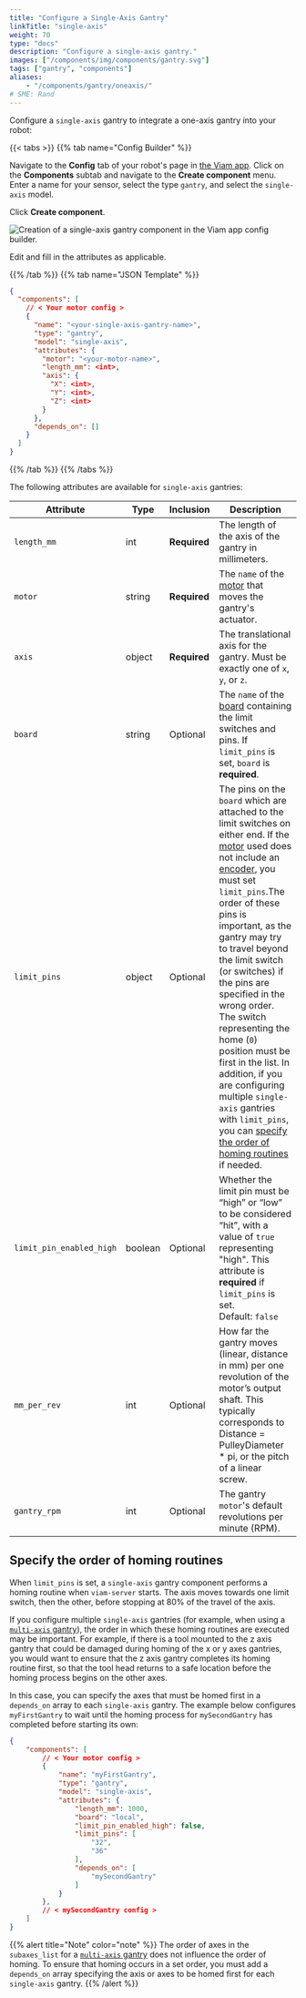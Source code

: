 ```yaml
---
title: "Configure a Single-Axis Gantry"
linkTitle: "single-axis"
weight: 70
type: "docs"
description: "Configure a single-axis gantry."
images: ["/components/img/components/gantry.svg"]
tags: ["gantry", "components"]
aliases:
    - "/components/gantry/oneaxis/"
# SME: Rand
---
```


Configure a `single-axis` gantry to integrate a one-axis gantry into your robot:

{{< tabs >}}
{{% tab name="Config Builder" %}}

Navigate to the **Config** tab of your robot's page in [the Viam app](https://app.viam.com).
Click on the **Components** subtab and navigate to the **Create component** menu.
Enter a name for your sensor, select the type `gantry`, and select the `single-axis` model.

Click **Create component**.

![Creation of a single-axis gantry component in the Viam app config builder.](../img/single-axis-ui-config.png)

Edit and fill in the attributes as applicable.

{{% /tab %}}
{{% tab name="JSON Template" %}}

```json {class="line-numbers linkable-line-numbers"}
{
  "components": [
    // < Your motor config >
    {
      "name": "<your-single-axis-gantry-name>",
      "type": "gantry",
      "model": "single-axis",
      "attributes": {
        "motor": "<your-motor-name>",
        "length_mm": <int>,
        "axis": {
          "X": <int>,
          "Y": <int>,
          "Z": <int>
        }
      },
      "depends_on": []
    }
  ]
}
```

{{% /tab %}}
{{% /tabs %}}

The following attributes are available for `single-axis` gantries:

| Attribute | Type | Inclusion | Description |
| --------- | ---- | --------- | ----------  |
| `length_mm` | int | **Required** | The length of the axis of the gantry in millimeters. |
| `motor` | string | **Required** | The `name` of the [motor](/components/motor/) that moves the gantry's actuator. |
| `axis` | object | **Required** | The translational axis for the gantry. Must be exactly one of `x`, `y`, or `z`. |
| `board`  |  string | Optional | The `name` of the [board](/components/board/) containing the limit switches and pins. If `limit_pins` is set, `board` is **required**. |
| `limit_pins`  | object | Optional | The pins on the `board` which are attached to the limit switches on either end. If the [motor](/components/motor/) used does not include an [encoder](/components/motor/gpio/encoded-motor/), you must set `limit_pins`.The order of these pins is important, as the gantry may try to travel beyond the limit switch (or switches) if the pins are specified in the wrong order. The switch representing the home (`0`) position must be first in the list. In addition, if you are configuring multiple `single-axis` gantries with `limit_pins`, you can [specify the order of homing routines](#specify-the-order-of-homing-routines) if needed. |
| `limit_pin_enabled_high` | boolean | Optional | Whether the limit pin must be “high” or “low” to be considered “hit”, with a value of `true` representing "high". This attribute is **required** if `limit_pins` is set.<br> Default: `false` |
| `mm_per_rev` | int | Optional | How far the gantry moves (linear, distance in mm) per one revolution of the motor’s output shaft. This typically corresponds to Distance = PulleyDiameter * pi, or the pitch of a linear screw. |
| `gantry_rpm` | int | Optional | The gantry `motor`'s default revolutions per minute (RPM). |

## Specify the order of homing routines

When `limit_pins` is set, a `single-axis` gantry component performs a homing routine when `viam-server` starts.
The axis moves towards one limit switch, then the other, before stopping at 80% of the travel of the axis.

If you configure multiple `single-axis` gantries (for example, when using a [`multi-axis` gantry](/components/gantry/multi-axis/)), the order in which these homing routines are executed may be important.
For example, if there is a tool mounted to the z axis gantry that could be damaged during homing of the x or y axes gantries, you would want to ensure that the z axis gantry completes its homing routine first, so that the tool head returns to a safe location before the homing process begins on the other axes.

In this case, you can specify the axes that must be homed first in a `depends_on` array to each `single-axis` gantry.
The example below configures `myFirstGantry` to wait until the homing process for `mySecondGantry` has completed before starting its own:

```json {class="line-numbers linkable-line-numbers"}
{
    "components": [
        // < Your motor config >
        {
            "name": "myFirstGantry",
            "type": "gantry",
            "model": "single-axis",
            "attributes": {
                "length_mm": 1000,
                "board": "local",
                "limit_pin_enabled_high": false,
                "limit_pins": [
                    "32",
                    "36"
                ],
                "depends_on": [
                    "mySecondGantry"
                ]
            }
        },
        // < mySecondGantry config >
    ]
}
```

{{% alert title="Note" color="note" %}}
The order of axes in the `subaxes_list` for a [`multi-axis` gantry](/components/gantry/multi-axis/) does not influence the order of homing.
To ensure that homing occurs in a set order, you must add a `depends_on` array specifying the axis or axes to be homed first for each `single-axis` gantry.
{{% /alert %}}
